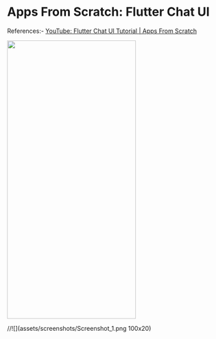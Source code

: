 # Apps From Scratch: Flutter Chat UI

References:-
[YouTube: Flutter Chat UI Tutorial | Apps From Scratch](https://youtu.be/h-igXZCCrrc)

<image src="assets/screenshots/Screenshot_1.png" width=300 height=650>

//![](assets/screenshots/Screenshot_1.png 100x20)
